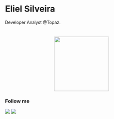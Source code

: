 # Eliel Silveira

Developer Analyst @Topaz.

#
<div align="center">
  <img height="180em" src="https://github-readme-stats.vercel.app/api/top-langs/?username=ElielC&layout=compact&langs_count=7&theme=dracula"/>
</div>

### Follow me
<div>
  <a href="https://www.linkedin.com/in/elielcsilveira/" target="_blank"><img src="https://img.shields.io/badge/-LinkedIn-%230077B5?style=for-the-badge&logo=linkedin&logoColor=white" target="_blank"></a>
  <a href="https://twitter.com/ElielCSilveira" target="_blank"><img src="https://img.shields.io/badge/-Twitter-%231DA1F2?style=for-the-badge&logo=twitter&logoColor=white" target="_blank"></a>
</div> 
